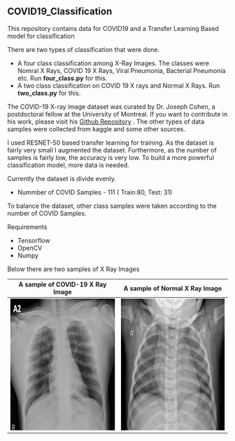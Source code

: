 ## COVID19_Classification
This repository contains data for COVID19 and a Transfer Learning Based model for classification

There are two types of classification that were done.

* A four class classification among X-Ray Images. The classes were Nomral X Rays, COVID 19 X Rays, Viral Pneumonia, Bacterial Pneumonia etc. Run <b>four_class.py</b> for this.  
* A two class classification on COVID 19 X rays and Normal X Rays. Run <b>two_class.py</b> for this.

The COVID-19 X-ray image dataset was curated by Dr. Joseph Cohen, a postdoctoral fellow at the University of Montreal. If you want to contribute in his work, please visit his [Github Repository](https://github.com/ieee8023/covid-chestxray-dataset) . The other types of data samples were collected from kaggle and some other sources. 

I used RESNET-50 based transfer learning for training. As the dataset is fairly very small I augmented the dataset. Furthermore, as the number of samples is fairly low, the accuracy is very low. To build a more powerful classification model, more data is needed.

Currently the dataset is divide evenly. 

* Nummber of COVID Samples - 111 ( Train:80, Test: 31) 

To balance the dataset, other class samples were taken according to the number of COVID Samples. 


Requirements
- Tensorflow
- OpenCV
- Numpy

Below there are two samples of X Ray Images 



A sample of COVID-19 X Ray Image           |  A sample of Normal X Ray Image 
:-------------------------:|:-------------------------:
<img src="covid_case.png" width="300" height="300"> |  <img src="normal_case.jpeg" width="300" height="300">
